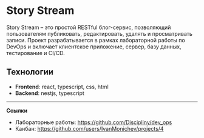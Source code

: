 # Story Stream

Story Stream – это простой RESTful блог-сервис, позволяющий пользователям публиковать, редактировать, удалять и просматривать записи. Проект разрабатывается в рамках лабораторной работы по DevOps и включает клиентское приложение, сервер, базу данных, тестирование и CI/CD.

## Технологии

- **Frontend**: react, typescript, css, html
- **Backend**: nestjs, typescript

---

**Ссылки**
- Лабораторные работы: https://github.com/Discipliny/dev_ops
- Канбан: https://github.com/users/IvanMonichev/projects/4
